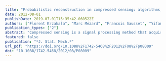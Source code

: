 ```yaml
---
title: "Probabilistic reconstruction in compressed sensing: algorithms, phase diagrams, and threshold achieving matrices"
date: 2012-08-01
publishDate: 2019-07-01T15:35:42.060522Z
authors: ["Florent Krzakala", "Marc Mézard", "Francois Sausset", "Yifan Sun", "Lenka Zdeborová"]
publication_types: ["2"]
abstract: "Compressed sensing is a signal processing method that acquires data directly in a compressed form. This allows one to make fewer measurements than were considered necessary to record a signal, enabling faster or more precise measurement protocols in a wide range of applications. Using an interdisciplinary approach, we have recently proposed in Krzakala et al (2012 Phys. Rev. X 2 021005) a strategy that allows compressed sensing to be performed at acquisition rates approaching the theoretical optimal limits. In this paper, we give a more thorough presentation of our approach, and introduce many new results. We present the probabilistic approach to reconstruction and discuss its optimality and robustness. We detail the derivation of the message passing algorithm for reconstruction and expectation maximization learning of signal-model parameters. We further develop the asymptotic analysis of the corresponding phase diagrams with and without measurement noise, for different distributions of signals, and discuss the best possible reconstruction performances regardless of the algorithm. We also present new efficient seeding matrices, test them on synthetic data and analyze their performance asymptotically."
featured: false
publication: "*J. Stat. Mech.*"
url_pdf: "https://doi.org/10.1088%2F1742-5468%2F2012%2F08%2Fp08009"
doi: "10.1088/1742-5468/2012/08/P08009"
---
```


